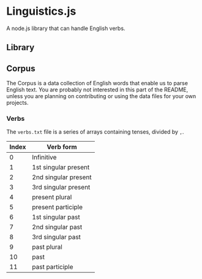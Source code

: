 # Linguistics.js

A node.js library that can handle English verbs.
## Library

## Corpus
The Corpus is a data collection of English words that enable us to parse English text.
You are probably not interested in this part of the README, unless you are planning on
contributing or using the data files for your own projects.
### Verbs

The `verbs.txt` file is a series of arrays containing tenses, divided by `,`.

Index | Verb form
----- | ---------
0 | Infinitive
1 | 1st singular present
2 | 2nd singular present
3 | 3rd singular present
4 | present plural
5 | present participle
6 | 1st singular past
7 | 2nd singular past
8 | 3rd singular past
9 | past plural
10 | past
11 | past participle
